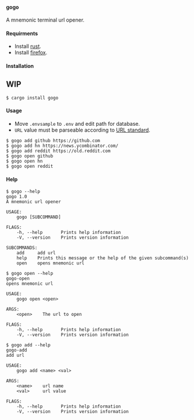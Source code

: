 #### gogo

A mnemonic terminal url opener.

#### Requirments

- Install [rust](https://www.rust-lang.org/tools/install).
- Install [firefox](https://www.mozilla.org/en-US/firefox/new/).

#### Installation

## WIP

```
$ cargo install gogo
```

#### Usage

- Move `.envsample` to `.env` and edit path for database.
- `URL` value must be parseable according to [URL standard](https://url.spec.whatwg.org/).

```
$ gogo add github https://github.com
$ gogo add hn https://news.ycombinator.com/
$ gogo add reddit https://old.reddit.com
$ gogo open github
$ gogo open hn
$ gogo open reddit
```

#### Help

```
$ gogo --help
gogo 1.0
A mnemonic url opener

USAGE:
    gogo [SUBCOMMAND]

FLAGS:
    -h, --help       Prints help information
    -V, --version    Prints version information

SUBCOMMANDS:
    add     add url
    help    Prints this message or the help of the given subcommand(s)
    open    opens mnemonic url
```

```
$ gogo open --help
gogo-open 
opens mnemonic url

USAGE:
    gogo open <open>

ARGS:
    <open>    The url to open

FLAGS:
    -h, --help       Prints help information
    -V, --version    Prints version information
```

```
$ gogo add --help
gogo-add 
add url

USAGE:
    gogo add <name> <val>

ARGS:
    <name>    url name
    <val>     url value

FLAGS:
    -h, --help       Prints help information
    -V, --version    Prints version information
```
